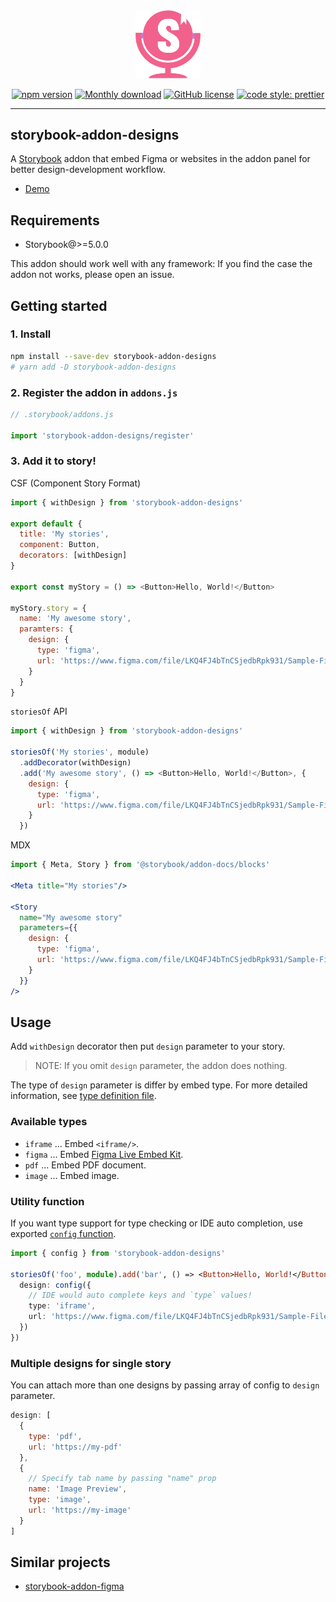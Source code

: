 <div align="center">
  
  <img src="./packages/assets/logo.png" width="104" alt="logo">
  <br/>

[![npm version](https://badge.fury.io/js/storybook-addon-designs.svg)](https://badge.fury.io/js/storybook-addon-designs)
[![Monthly download](https://img.shields.io/npm/dm/storybook-addon-designs.svg)](https://www.npmjs.com/package/storybook-addon-designs)
[![GitHub license](https://img.shields.io/github/license/pocka/storybook-addon-designs.svg)](https://github.com/pocka/storybook-addon-designs/blob/master/LICENSE)
[![code style: prettier](https://img.shields.io/badge/code_style-prettier-ff69b4.svg)](https://github.com/prettier/prettier)

</div>

<hr/>

## storybook-addon-designs

A [Storybook](https://github.com/storybooks/storybook) addon that embed Figma or websites in the addon panel for better design-development workflow.

- [Demo](https://pocka.github.io/storybook-addon-designs)

## Requirements

- Storybook@>=5.0.0

This addon should work well with any framework: If you find the case the addon not works, please open an issue.

## Getting started

### 1. Install

```sh
npm install --save-dev storybook-addon-designs
# yarn add -D storybook-addon-designs
```

### 2. Register the addon in `addons.js`

```js
// .storybook/addons.js

import 'storybook-addon-designs/register'
```

### 3. Add it to story!

CSF (Component Story Format)

```js
import { withDesign } from 'storybook-addon-designs'

export default {
  title: 'My stories',
  component: Button,
  decorators: [withDesign]
}

export const myStory = () => <Button>Hello, World!</Button>

myStory.story = {
  name: 'My awesome story',
  paramters: {
    design: {
      type: 'figma',
      url: 'https://www.figma.com/file/LKQ4FJ4bTnCSjedbRpk931/Sample-File'
    }
  }
}
```

`storiesOf` API

```js
import { withDesign } from 'storybook-addon-designs'

storiesOf('My stories', module)
  .addDecorator(withDesign)
  .add('My awesome story', () => <Button>Hello, World!</Button>, {
    design: {
      type: 'figma',
      url: 'https://www.figma.com/file/LKQ4FJ4bTnCSjedbRpk931/Sample-File'
    }
  })
```

MDX

```jsx
import { Meta, Story } from '@storybook/addon-docs/blocks'

<Meta title="My stories"/>

<Story
  name="My awesome story"
  parameters={{
    design: {
      type: 'figma',
      url: 'https://www.figma.com/file/LKQ4FJ4bTnCSjedbRpk931/Sample-File'
    }
  }}
/>
```

## Usage

Add `withDesign` decorator then put `design` parameter to your story.

> NOTE: If you omit `design` parameter, the addon does nothing.

The type of `design` parameter is differ by embed type.
For more detailed information, see [type definition file](./packages/storybook-addon-designs/src/config.ts).

### Available types

- `iframe` ... Embed `<iframe/>`.
- `figma` ... Embed [Figma Live Embed Kit](https://www.figma.com/developers/embed).
- `pdf` ... Embed PDF document.
- `image` ... Embed image.

### Utility function

If you want type support for type checking or IDE auto completion, use exported [`config` function](./packages/storybook-addon-designs/src/index.ts#L24).

```ts
import { config } from 'storybook-addon-designs'

storiesOf('foo', module).add('bar', () => <Button>Hello, World!</Button>, {
  design: config({
    // IDE would auto complete keys and `type` values!
    type: 'iframe',
    url: 'https://www.figma.com/file/LKQ4FJ4bTnCSjedbRpk931/Sample-File'
  })
})
```

### Multiple designs for single story

You can attach more than one designs by passing array of config to `design` parameter.

```js
design: [
  {
    type: 'pdf',
    url: 'https://my-pdf'
  },
  {
    // Specify tab name by passing "name" prop
    name: 'Image Preview',
    type: 'image',
    url: 'https://my-image'
  }
]
```

## Similar projects

- [storybook-addon-figma](https://github.com/hharnisc/storybook-addon-figma)

